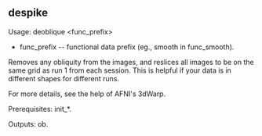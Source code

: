 despike
-------
Usage: deoblique <func_prefix>

+ func_prefix -- functional data prefix (eg., smooth in func_smooth).

Removes any obliquity from the images, and reslices all images to be on the
same grid as run 1 from each session. This is helpful if your data is in
different shapes for different runs.

For more details, see the help of AFNI's 3dWarp.

Prerequisites: init_*.

Outputs: ob.
